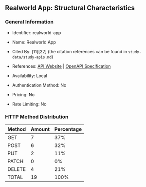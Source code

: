 ## Realworld App: Structural Characteristics

### General Information

- Identifier: realworld-app

- Name: Realworld App

- Cited By: [11][22] (the citation references can be found in `study-data/study-apis.md`)

- References: [API Website](https://github.com/lujakob/nestjs-realworld-example-app) | [OpenAPI Specification](https://github.com/gothinkster/realworld/blob/main/api/openapi.yml)

- Availability: Local

- Authentication Method: No

- Pricing: No

- Rate Limiting: No

### HTTP Method Distribution

| Method | Amount | Percentage |
|--------|--------|------------|
| GET | 7 | 37% |
| POST | 6 | 32% |
| PUT | 2 | 11% |
| PATCH | 0 | 0% |
| DELETE | 4 | 21% |
| TOTAL | 19 | 100% |

